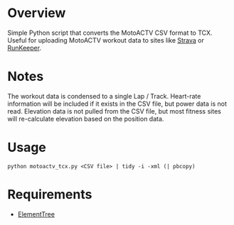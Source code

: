 # Overview #
Simple Python script that converts the MotoACTV CSV format to TCX. Useful for uploading MotoACTV workout data to sites like [Strava](http://www.strava.com) or [RunKeeper](http://www.runkeeper.com).

# Notes #
The workout data is condensed to a single Lap / Track. Heart-rate information will be included if it exists in the CSV file, but power data is not read. Elevation data is not pulled from the CSV file, but most fitness sites will re-calculate elevation based on the position data.

# Usage #
    python motoactv_tcx.py <CSV file> | tidy -i -xml (| pbcopy)

# Requirements #
* [ElementTree](http://effbot.org/zone/element-index.htm)